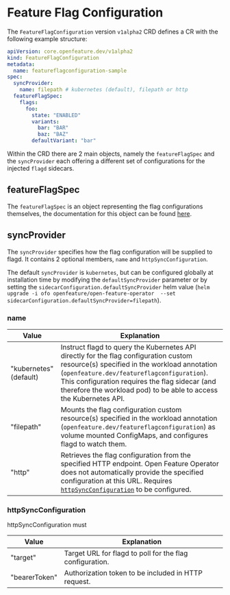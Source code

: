 # Feature Flag Configuration

The `FeatureFlagConfiguration` version `v1alpha2` CRD defines a CR with the following example structure:

```yaml
apiVersion: core.openfeature.dev/v1alpha2
kind: FeatureFlagConfiguration
metadata:
  name: featureflagconfiguration-sample
spec:
  syncProvider:
    name: filepath # kubernetes (default), filepath or http 
  featureFlagSpec:
    flags:
      foo:
        state: "ENABLED"
        variants:
          bar: "BAR"
          baz: "BAZ"
        defaultVariant: "bar"
```

Within the CRD there are 2 main objects, namely the `featureFlagSpec` and the `syncProvider` each offering a different set of configurations for the injected `flagd` sidecars.

## featureFlagSpec

The `featureFlagSpec` is an object representing the flag configurations themselves, the documentation for this object can be found [here](https://github.com/open-feature/flagd/blob/main/docs/configuration/flag_configuration.md).

## syncProvider

The `syncProvider` specifies how the flag configuration will be supplied to flagd. It contains 2 optional members, `name` and `httpSyncConfiguration`.

The default `syncProvider` is `kubernetes`, but can be configured globally at installation time by modifying the `defaultSyncProvider` parameter or by setting the `sidecarConfiguration.defaultSyncProvider` helm value (`helm upgrade -i ofo openfeature/open-feature-operator  --set  sidecarConfiguration.defaultSyncProvider=filepath`).

### name

| Value                  | Explanation                                                                                                                                                                                                                                                                                                |
| ---------------------- | ---------------------------------------------------------------------------------------------------------------------------------------------------------------------------------------------------------------------------------------------------------------------------------------------------------- |
| "kubernetes" (default) | Instruct flagd to query the Kubernetes API directly for the flag configuration custom resource(s) specified in the workload annotation (`openfeature.dev/featureflagconfiguration`). This configuration requires the flag sidecar (and therefore the workload pod) to be able to access the Kubernetes API. |
| "filepath"             | Mounts the flag configuration custom resource(s) specified in the workload annotation (`openfeature.dev/featureflagconfiguration`) as volume mounted ConfigMaps, and configures flagd to watch them.                                                                                                       |
| "http"                 | Retrieves the flag configuration from the specified HTTP endpoint. Open Feature Operator does not automatically provide the specified configuration at this URL. Requires [`httpSyncConfiguration`](#httpSyncConfiguration) to be configured.                                                               |

### httpSyncConfiguration

httpSyncConfiguration must

| Value         | Explanation                                              |
| ------------- | -------------------------------------------------------- |
| "target"      | Target URL for flagd to poll for the flag configuration. |
| "bearerToken" | Authorization token to be included in HTTP request.      |
